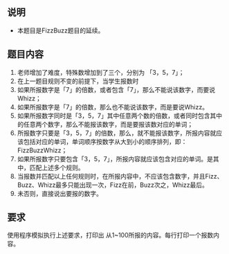 ## 说明

* 本题目是FizzBuzz题目的延续。

## 题目内容


1. 老师增加了难度，特殊数增加到了三个，分别为 「3，5，7」；
2. 在上一题目规则不变的前提下，当学生报数时
  1. 如果所报数字是「7」的倍数，或者包含「7」，那么不能说该数字，而要说Whizz；
  2. 如果所报数字是「7」的倍数，那么也不能说该数字，而是要说Whizz。
  3. 如果所报数字同时是「3，5，7」其中任意两个数的倍数，或者同时包含其中的任意两个数字，那么不能报该数字，而是要报该数对应的单词；
  4. 所报数字只要是「3，5，7」的倍数，那么，就不能报该数字，所报内容就应该包括对应的单词，单词顺序按数字从大到小的顺序排列，即：FizzBuzzWhizz；
  5. 如果所报数字只要包含「3，5，7」，所报内容就应该包含对应的单词。是其中，匹配上述多个规则。
  6. 当报数并匹配以上任何规则时，在所报内容中，不应该包含数字，并且Fizz、Buzz、Whizz最多只能出现一次，Fizz在前，Buzz次之，Whizz最后。
  7. 未否则，直接说出要报的数字。


## 要求

使用程序模拟执行上述要求，打印出 从1~100所报的内容。每行打印一个报数内容。
